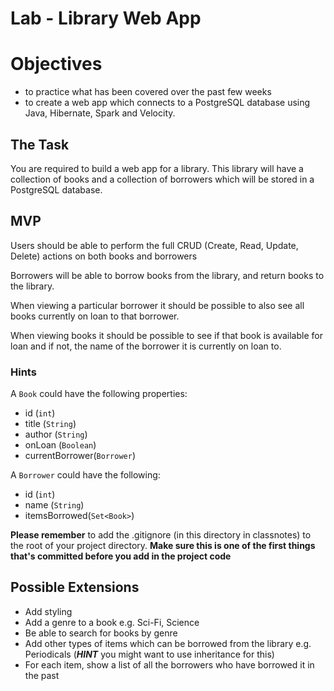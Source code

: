 # Lab - Library Web App

# Objectives
- to practice what has been covered over the past few weeks
- to create a web app which connects to a PostgreSQL database using Java, Hibernate, Spark and Velocity.

## The Task
You are required to build a web app for a library. This library will have a collection of books and a collection of borrowers which will be stored in a PostgreSQL database.

## MVP

Users should be able to perform the full CRUD (Create, Read, Update, Delete) actions on both books and borrowers

Borrowers will be able to borrow books from the library, and return books to the library.

When viewing a particular borrower it should be possible to also see all books currently on loan to that borrower.

When viewing books it should be possible to see if that book is available for loan and if not, the name of the borrower it is currently on loan to.

### Hints

 A `Book` could have the following properties:
  - id (`int`)
  - title (`String`)
  - author (`String`)
  - onLoan (`Boolean`)
  - currentBorrower(`Borrower`)

A `Borrower` could have the following:
 - id (`int`)
 - name (`String`)
 - itemsBorrowed(`Set<Book>`)


**Please remember** to add the .gitignore (in this directory in classnotes) to the root of your project directory. **Make sure this is one of the first things that's committed before you add in the project code**

## Possible Extensions

* Add styling
* Add a genre to a book e.g. Sci-Fi, Science
* Be able to search for books by genre
* Add other types of items which can be borrowed from the library e.g. Periodicals (***HINT*** you might want to use inheritance for this)
* For each item, show a list of all the borrowers who have borrowed it in the past
